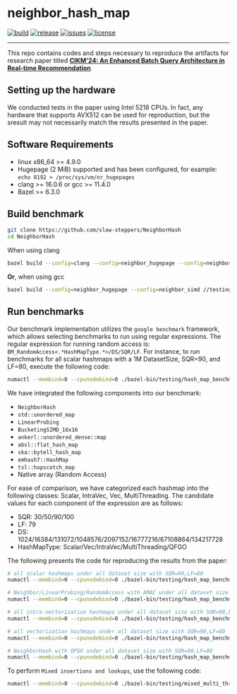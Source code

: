 # neighbor\_hash\_map

[![build](https://github.com/slow-steppers/NeighborHash/actions/workflows/c-cpp.yml/badge.svg)](https://github.com/slow-steppers/NeighborHash/actions?query=workflow%3Abuild)
[![release](https://img.shields.io/github/v/release/slow-steppers/NeighborHash)](https://github.com/slow-steppers/NeighborHash/releases/latest)
[![issues](https://img.shields.io/github/issues/slow-steppers/NeighborHash?color=yellow)](https://github.com/slow-steppers/NeighborHash/issues?q=is%3Aopen+is%3Aissue)
[![license](https://img.shields.io/github/license/slow-steppers/NeighborHash)](https://github.com/slow-steppers/NeighborHash/blob/master/LICENSE)

----

This repo contains codes and steps necessary to reproduce the artifacts for research paper titled [**CIKM'24: An Enhanced Batch Query Architecture in Real-time Recommendation**](https://dl.acm.org/doi/10.1145/3627673.3680034)

## Setting up the hardware

We conducted tests in the paper using Intel 5218 CPUs. In fact, any hardware that supports AVX512 can be used for reproduction, but the sresult may not necessarily match the results presented in the paper.

## Software Requirements

* linux x86\_64 >= 4.9.0
* Hugepage (2 MiB) supported and has been configured, for example: `echo 8192 > /proc/sys/vm/nr_hugepages`
* clang >= 16.0.6 or gcc >= 11.4.0
* Bazel >= 6.3.0

## Build benchmark

```bash
git clone https://github.com/slow-steppers/NeighborHash
cd NeighborHash
```

When using clang
```bash
bazel build --config=clang --config=neighbor_hugepage --config=neighbor_simd //testing:all
```

**Or**, when using gcc
```bash
bazel build --config=neighbor_hugepage --config=neighbor_simd //testing:all
```

## Run benchmarks

Our benchmark implementation utilizes the `google benchmark` framework, which allows selecting benchmarks to run using regular expressions.
The regular expression for running random access is: `BM_RandomAccess<.*HashMapType.*>/DS/SQR/LF`.
For instance, to run benchmarks for all scalar hashmaps with a 1M DatasetSize, SQR=90, and LF=80, execute the following code:

```bash
numactl --membind=0 --cpunodebind=0 ./bazel-bin/testing/hash_map_benchmark --benchmark_filter="BM_RandomAccess<.*Scalar.*uniform>/1048576/90/79"
```


We have integrated the following components into our benchmark:
- `NeighborHash`
- `std::unordered_map`
- `LinearProbing`
- `BucketingSIMD_16x16`
- `ankerl::unordered_dense::map`
- `absl::flat_hash_map`
- `ska::bytell_hash_map`
- `emhash7::HashMap`
- `tsl::hopscotch_map`
- Native array (Random Access)


For ease of comparison, we have categorized each hashmap into the following classes: Scalar, IntraVec, Vec, MultiThreading.
The candidate values for each component of the expression are as follows:
- SQR: 30/50/90/100
- LF: 79
- DS: 1024/16384/131072/1048576/2097152/16777216/67108864/134217728
- HashMapType: Scalar/Vec/IntraVec/MultiThreading/QFGO


The following presents the code for reproducing the results from the paper:

```bash
# all scalar hashmaps under all dataset size with SQR=90,LF=80
numactl --membind=0 --cpunodebind=0 ./bazel-bin/testing/hash_map_benchmark --benchmark_filter="BM_RandomAccess<.*Scalar.*>/.*/90/79"

# Neighbor/LinearProbing/RandomAccess with AMAC under all dataset size with SQR=90,LF=80
numactl --membind=0 --cpunodebind=0 ./bazel-bin/testing/hash_map_benchmark --benchmark_filter="BM_RandomAccess<(Neighbor|LinearProbing|Array).*uniform.*AMAC.*>/.*/90/79$"

# all intra-vectorization hashmaps under all dataset size with SQR=90,LF=80
numactl --membind=0 --cpunodebind=0 ./bazel-bin/testing/hash_map_benchmark --benchmark_filter="BM_RandomAccess<.*IntraVec.*>/.*/90/79"

# all vectorization hashmaps under all dataset size with SQR=90,LF=80
numactl --membind=0 --cpunodebind=0 ./bazel-bin/testing/hash_map_benchmark --benchmark_filter="BM_RandomAccess<.*Vec.*>/.*/90/79"

# NeighborHash with QFGO under all dataset size with SQR=90,LF=80
numactl --membind=0 --cpunodebind=0 ./bazel-bin/testing/hash_map_benchmark --benchmark_filter="BM_RandomAccess<.*QFGO.*>/.*/90/79"
```

To perform `Mixed insertions and lookups`, use the following code:
```bash
numactl --membind=0 --cpunodebind=0 ./bazel-bin/testing/mixed_multi_threading
```
